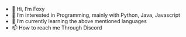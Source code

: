 - 👋 Hi, I’m Foxy
- 👀 I’m interested in Programming, mainly with Python, Java, Javascript
- 🌱 I’m currently learning the above mentioned languages
- 📫 How to reach me Through Discord

<!---
RoyalFoxy/RoyalFoxy is a ✨ special ✨ repository because its `README.md` (this file) appears on your GitHub profile.
You can click the Preview link to take a look at your changes.
--->
